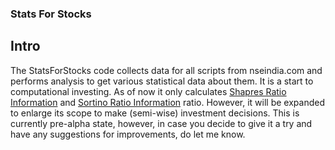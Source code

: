 <h3>Stats For Stocks</h3>

<h2>Intro</h2>

<p>The StatsForStocks code collects data for all scripts from nseindia.com and performs analysis to get various statistical data about them. It is a start to computational investing. As of now it only calculates <a href="http://en.wikipedia.org/wiki/Sharpe_ratio">Shapres Ratio Information</a> and <a href="http://en.wikipedia.org/wiki/Sortino_ratio">Sortino Ratio Information</a> ratio. However, it will be expanded to enlarge its scope to make (semi-wise) investment decisions. This is currently pre-alpha state, however, in case you decide to give it a try and have any suggestions for improvements, do let me know.</p>